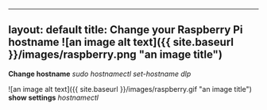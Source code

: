 
---
layout: default
title: Change your Raspberry Pi hostname 
![an image alt text]({{ site.baseurl }}/images/raspberry.png "an image title")
---

**Change hostname**
 _sudo hostnamectl set-hostname dlp_


![an image alt text]({{ site.baseurl }}/images/raspberry.gif "an image title")
**show settings**
_hostnamectl_

